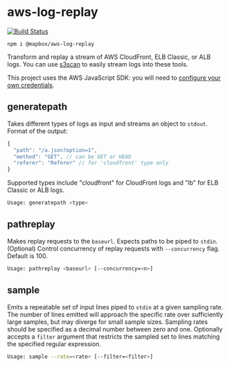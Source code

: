 # aws-log-replay

[![Build Status](https://travis-ci.com/mapbox/aws-log-replay.svg?branch=master)](https://travis-ci.com/mapbox/aws-log-replay)

```
npm i @mapbox/aws-log-replay
```

Transform and replay a stream of AWS CloudFront, ELB Classic, or ALB logs. You can use [s3scan](https://github.com/mapbox/s3scan) to easily stream logs into these tools.

This project uses the AWS JavaScript SDK: you will need to [configure your own credentials](http://docs.aws.amazon.com/AWSJavaScriptSDK/guide/node-configuring.html).

## generatepath

Takes different types of logs as input and streams  an object to `stdout`. Format of the output:
```js
{
  "path": "/a.json?option=1", 
  "method": "GET", // can be GET or HEAD
  "referer": "Referer" // for 'cloudfront' type only
}
```
Supported types include "cloudfront" for CloudFront logs and "lb" for ELB Classic or ALB logs.

```sh
Usage: generatepath <type>
```

## pathreplay

Makes replay requests to the `baseurl`. Expects paths to be piped to `stdin`. (Optional) Control concurrency of replay requests with `--concurrency` flag. Default is 100.

```sh
Usage: pathreplay <baseurl> [--concurrency=<n>]
```

## sample

Emits a repeatable set of input lines piped to `stdin` at a given sampling rate. The number of lines emitted will approach the specific rate over sufficiently large samples, but may diverge for small sample sizes. Sampling rates should be specified as a decimal number between zero and one. Optionally accepts a `filter` argument that restricts the sampled set to lines matching the specified regular expression.

```sh
Usage: sample --rate=<rate> [--filter=<filter>]
```

